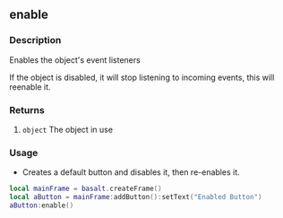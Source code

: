 ## enable

### Description

Enables the object's event listeners

If the object is disabled, it will stop listening to incoming events, this will reenable it.

### Returns

1. `object` The object in use

### Usage

* Creates a default button and disables it, then re-enables it.

```lua
local mainFrame = basalt.createFrame()
local aButton = mainFrame:addButton():setText("Enabled Button")
aButton:enable()
```
